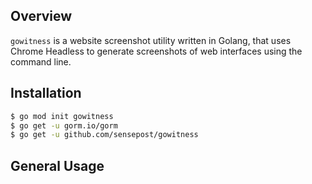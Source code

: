 ## **Overview**

`gowitness` is a website screenshot utility written in Golang, that uses Chrome Headless to generate screenshots of web interfaces using the command line.


## **Installation**

```bash
$ go mod init gowitness
$ go get -u gorm.io/gorm
$ go get -u github.com/sensepost/gowitness
```


## **General Usage**

